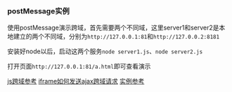 ### postMessage实例

使用postMessage演示跨域，首先需要两个不同域，这里server1和server2是本地建立的两个不同域，分别为`http://127.0.0.1:81`和`http://127.0.0.2:8181`

安装好node以后，启动这两个服务`node server1.js`、`node server2.js`

打开页面`http://127.0.0.1:81/a.html`即可查看演示

[js跨域参考](https://www.cnblogs.com/2050/p/3191744.html)
[iframe如何发送ajax跨域请求](https://segmentfault.com/a/1190000013536703)
[实例参考](https://www.cnblogs.com/dolphinX/p/3464056.html)
